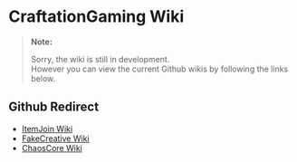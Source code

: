 # CraftationGaming Wiki

> **Note:**  
>
>Sorry, the wiki is still in development.<br/>
However you can view the current Github wikis by following the links below.

## Github Redirect

* [ItemJoin Wiki](https://github.com/RockinChaos/ItemJoin/wiki)
* [FakeCreative Wiki](https://github.com/RockinChaos/FakeCreative/wiki)
* [ChaosCore Wiki](https://github.com/RockinChaos/ChaosCore/wiki)